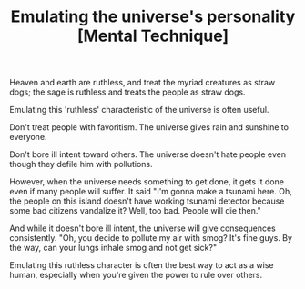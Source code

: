 ﻿---
layout: post
title: "Emulating the universe's personality [Mental Technique]"
---

Heaven and earth are ruthless, and treat the myriad creatures as straw dogs; the sage is ruthless and treats the people as straw dogs.

Emulating this 'ruthless' characteristic of the universe is often useful.

Don't treat people with favoritism. The universe gives rain and sunshine to everyone.

Don't bore ill intent toward others. The universe doesn't hate people even though they defile him with pollutions.

However, when the universe needs something to get done, it gets it done even if many people will suffer. It said "I'm gonna make a tsunami here. Oh, the people on this island doesn't have working tsunami detector because some bad citizens vandalize it? Well, too bad. People will die then."

And while it doesn't bore ill intent, the universe will give consequences consistently. "Oh, you decide to pollute my air with smog? It's fine guys. By the way, can your lungs inhale smog and not get sick?"

Emulating this ruthless character is often the best way to act as a wise human, especially when you're given the power to rule over others.